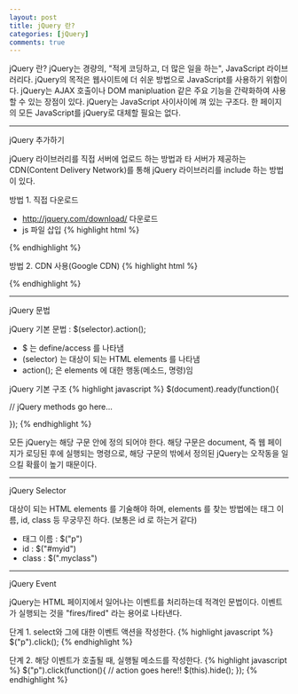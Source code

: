 ```yaml
---
layout: post
title: jQuery 란?
categories: [jQuery]
comments: true
---
```


jQuery 란?
jQuery는 경량의, "적게 코딩하고, 더 많은 일을 하는", JavaScript 라이브러리다.
jQuery의 목적은 웹사이트에 더 쉬운 방법으로 JavaScript를 사용하기 위함이다.
jQuery는 AJAX 호출이나 DOM manipluation 같은 주요 기능을 간략화하여 사용할 수 있는 장점이 있다.
jQuery는 JavaScript 사이사이에 껴 있는 구조다. 한 페이지의 모든 JavaScript를 jQuery로 대체할 필요는 없다.

-----------------

jQuery 추가하기

jQuery 라이브러리를 직접 서버에 업로드 하는 방법과 타 서버가 제공하는 CDN(Content Delivery Network)를 통해 jQuery 라이브러리를 include 하는 방법이 있다.

방법 1. 직접 다운로드
- http://jquery.com/download/ 다운로드
- js 파일 삽입
{% highlight html %}
<head>
<script src="jquery-3.2.1.min.js"></script>
</head>
{% endhighlight %}

방법 2. CDN 사용(Google CDN)
{% highlight html %}
<head>
<script src="https://ajax.googleapis.com/ajax/libs/jquery/3.2.1/jquery.min.js";></script>
</head>
{% endhighlight %}

------------------

jQuery 문법

jQuery 기본 문법 : $(selector).action();
- $ 는 define/access 를 나타냄
- (selector) 는 대상이 되는 HTML elements 를 나타냄
- action(); 은 elements 에 대한 행동(메소드, 명령)임

jQuery 기본 구조
{% highlight javascript %}
$(document).ready(function(){

   // jQuery methods go here...

});
{% endhighlight %}

모든 jQuery는 해당 구문 안에 정의 되어야 한다. 해당 구문은 document, 즉 웹 페이지가 로딩된 후에 실행되는 명령으로, 해당 구문의 밖에서 정의된 jQuery는 오작동을 일으킬 확률이 높기 때문이다.

---------------------

jQuery Selector

대상이 되는 HTML elements 를 기술해야 하며, elements 를 찾는 방법에는 태그 이름, id, class 등 무궁무진 하다. (보통은 id 로 하는거 같다)
- 태그 이름 : $("p")
- id : $("#myid")
- class : $(".myclass")

---------------------

jQuery Event

jQuery는 HTML 페이지에서 일어나는 이벤트를 처리하는데 적격인 문법이다. 이벤트가 실행되는 것을 "fires/fired" 라는 용어로 나타낸다.

단계 1. select와 그에 대한 이벤트 액션을 작성한다.
{% highlight javascript %}
$("p").click();
{% endhighlight %}

단계 2. 해당 이벤트가 호출될 때, 실행될 메소드를 작성한다.
{% highlight javascript %}
$("p").click(function(){
    // action goes here!!
    $(this).hide();
});
{% endhighlight %}


